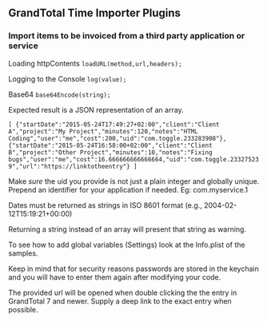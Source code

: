 ## GrandTotal Time Importer Plugins
### Import items to be invoiced from a third party application or service

Loading httpContents
`loadURL(method,url,headers);`

Logging to the Console
`log(value);`

Base64
`base64Encode(string);`

Expected result is a JSON representation of an array.

`[
{"startDate":"2015-05-24T17:49:27+02:00","client":"Client A","project":"My Project","minutes":120,"notes":"HTML Coding","user":"me","cost":200,"uid":"com.toggle.233283908"},
{"startDate":"2015-05-24T16:58:00+02:00","client":"Client B","project":"Other Project","minutes":10,"notes":"Fixing bugs","user":"me","cost":16.666666666666664,"uid":"com.toggle.233275239","url":"https://linktotheentry"}
]`

Make *sure* the uid you provide is not just a plain integer and globally unique. Prepend an identifier for your application if needed. Eg: com.myservice.1

Dates must be returned as strings in ISO 8601 format (e.g., 2004-02-12T15:19:21+00:00)

Returning a string instead of an array will present that string as warning.    

To see how to add global variables (Settings) look at the Info.plist of the samples.

Keep in mind that for security reasons passwords are stored in the keychain and
you will have to enter them again after modifying your code.

The provided url will be opened when double clicking the the entry in GrandTotal 7 and newer. Supply a deep link to the exact entry when possible.

